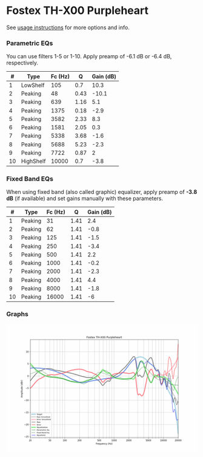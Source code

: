 # Fostex TH-X00 Purpleheart
See [usage instructions](https://github.com/jaakkopasanen/AutoEq#usage) for more options and info.

### Parametric EQs
You can use filters 1-5 or 1-10. Apply preamp of -6.1 dB or -6.4 dB, respectively.

|   # | Type      |   Fc (Hz) |    Q |   Gain (dB) |
|-----|-----------|-----------|------|-------------|
|   1 | LowShelf  |       105 | 0.7  |        10.3 |
|   2 | Peaking   |        48 | 0.43 |       -10.1 |
|   3 | Peaking   |       639 | 1.16 |         5.1 |
|   4 | Peaking   |      1375 | 0.18 |        -2.9 |
|   5 | Peaking   |      3582 | 2.33 |         8.3 |
|   6 | Peaking   |      1581 | 2.05 |         0.3 |
|   7 | Peaking   |      5338 | 3.68 |        -1.6 |
|   8 | Peaking   |      5688 | 5.23 |        -2.3 |
|   9 | Peaking   |      7722 | 0.87 |         2   |
|  10 | HighShelf |     10000 | 0.7  |        -3.8 |

### Fixed Band EQs
When using fixed band (also called graphic) equalizer, apply preamp of **-3.8 dB** (if available) and set gains manually with these parameters.

|   # | Type    |   Fc (Hz) |    Q |   Gain (dB) |
|-----|---------|-----------|------|-------------|
|   1 | Peaking |        31 | 1.41 |         2.4 |
|   2 | Peaking |        62 | 1.41 |        -0.8 |
|   3 | Peaking |       125 | 1.41 |        -1.5 |
|   4 | Peaking |       250 | 1.41 |        -3.4 |
|   5 | Peaking |       500 | 1.41 |         2.2 |
|   6 | Peaking |      1000 | 1.41 |        -0.2 |
|   7 | Peaking |      2000 | 1.41 |        -2.3 |
|   8 | Peaking |      4000 | 1.41 |         4.4 |
|   9 | Peaking |      8000 | 1.41 |        -1.8 |
|  10 | Peaking |     16000 | 1.41 |        -6   |

### Graphs
![](./Fostex%20TH-X00%20Purpleheart.png)
